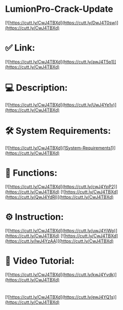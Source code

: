 # LumionPro-Crack-Update

[![https://cutt.ly/CwJ4TBXd](https://cutt.ly/DwJ4T0sw)](https://cutt.ly/CwJ4TBXd)
# ✅ Link:
[![https://cutt.ly/CwJ4TBXd](https://cutt.ly/awJ4T5p1)](https://cutt.ly/CwJ4TBXd)
# 💻 Description:
[![https://cutt.ly/CwJ4TBXd](https://cutt.ly/UwJ4Ye1v)](https://cutt.ly/CwJ4TBXd)
# 🛠 System Requirements:
[![https://cutt.ly/CwJ4TBXd](1System-Requirements1)](https://cutt.ly/CwJ4TBXd)
# 🎲 Functions:
[![https://cutt.ly/CwJ4TBXd](https://cutt.ly/cwJ4YpP2)](https://cutt.ly/CwJ4TBXd)
[![https://cutt.ly/CwJ4TBXd](https://cutt.ly/QwJ4YdRl)](https://cutt.ly/CwJ4TBXd)
# ⚙️ Instruction:
[![https://cutt.ly/CwJ4TBXd](https://cutt.ly/uwJ4YjWp)](https://cutt.ly/CwJ4TBXd)
[![https://cutt.ly/CwJ4TBXd](https://cutt.ly/lwJ4YzAA)](https://cutt.ly/CwJ4TBXd)
# 🎥 Video Tutorial:
[![https://cutt.ly/CwJ4TBXd](https://cutt.ly/kwJ4Yvdk)](https://cutt.ly/CwJ4TBXd)
#
[![https://cutt.ly/CwJ4TBXd](https://cutt.ly/ewJ4YQ1s)](https://cutt.ly/CwJ4TBXd)













